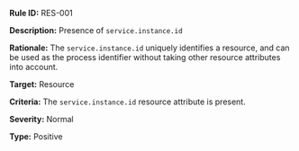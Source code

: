 **Rule ID:** RES-001

**Description:** Presence of `service.instance.id`

**Rationale:** The `service.instance.id` uniquely identifies a resource, and can be used as the process identifier without taking other resource attributes into account.

**Target:** Resource

**Criteria:** The `service.instance.id` resource attribute is present.

**Severity:** Normal

**Type:** Positive
